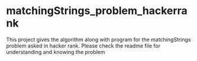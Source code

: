 # matchingStrings_problem_hackerrank
This project gives the algorithm along with program for the matchingStrings problem asked in hacker rank. Please check the readme file for understanding and knowing the problem 
